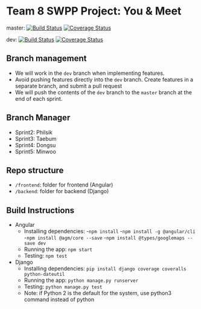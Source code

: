 # Team 8 SWPP Project: You & Meet

master:
[![Build Status](https://travis-ci.org/swsnu/swpp17-team8.svg?branch=master)](https://travis-ci.org/swsnu/swpp17-team8)
[![Coverage Status](https://coveralls.io/repos/github/swsnu/swpp17-team8/badge.svg?branch=master)](https://coveralls.io/github/swsnu/swpp17-team8?branch=master)

dev:
[![Build Status](https://travis-ci.org/swsnu/swpp17-team8.svg?branch=dev)](https://travis-ci.org/swsnu/swpp17-team8)
[![Coverage Status](https://coveralls.io/repos/github/swsnu/swpp17-team8/badge.svg?branch=dev)](https://coveralls.io/github/swsnu/swpp17-team8?branch=dev)

## Branch management

- We will work in the ``dev`` branch when implementing features.
- Avoid pushing features directly into the ``dev`` branch. Create features in a separate branch, and submit a pull request
- We will push the contents of the ``dev`` branch to the ``master`` branch at the end of each sprint.

## Branch Manager

- Sprint2: Philsik
- Sprint3: Taebum
- Sprint4: Dongsu
- Sprint5: Minwoo

## Repo structure

- ``/frontend``: folder for frontend (Angular)
- ``/backend``: folder for backend (Django)

## Build Instructions

- Angular
  - Installing dependencies: 
	-``npm install``
	-``npm install -g @angular/cli``
	-``npm install @agm/core --save``
	-``npm install @types/googlemaps --save dev``
  - Running the app: ``npm start``
  - Testing: ``npm test``
- Django
  - Installing dependencies: ``pip install django coverage coveralls python-dateutil``
  - Running the app: ``python manage.py runserver``
  - Testing: ``python manage.py test``
  - Note: if Python 2 is the default for the system, use python3 command instead of python

